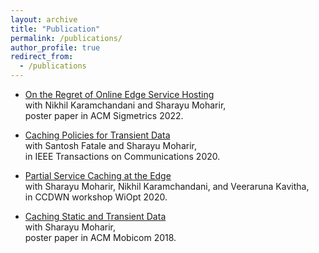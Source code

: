 ```yaml
---
layout: archive
title: "Publication"
permalink: /publications/
author_profile: true
redirect_from:
  - /publications
---
```

* [On the Regret of Online Edge Service Hosting](http://rsriprakash.github.io/files/sig_2022.pdf)<br>
		with Nikhil Karamchandani and Sharayu Moharir,<br>
    poster paper in ACM Sigmetrics 2022.

* [Caching Policies for Transient Data](http://rsriprakash.github.io/files/Tcom_2020)<br>
		with Santosh Fatale and Sharayu Moharir,<br>
    in IEEE Transactions on Communications 2020.

* [Partial Service Caching at the Edge](http://rsriprakash.github.io/files/Wiopt_2020)<br>
		with Sharayu Moharir, Nikhil Karamchandani, and Veeraruna Kavitha,<br>
    in CCDWN workshop WiOpt 2020.

*  [Caching Static and Transient Data](http://rsriprakash.github.io/files/Mobi_com_2018.pdf)<br>
       with Sharayu Moharir,<br>
       poster paper in ACM Mobicom 2018.
